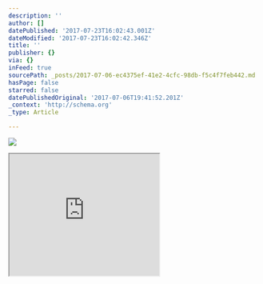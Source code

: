```yaml
---
description: ''
author: []
datePublished: '2017-07-23T16:02:43.001Z'
dateModified: '2017-07-23T16:02:42.346Z'
title: ''
publisher: {}
via: {}
inFeed: true
sourcePath: _posts/2017-07-06-ec4375ef-41e2-4cfc-98db-f5c4f7feb442.md
hasPage: false
starred: false
datePublishedOriginal: '2017-07-06T19:41:52.201Z'
_context: 'http://schema.org'
_type: Article

---
```

![](https://the-grid-user-content.s3-us-west-2.amazonaws.com/78a76ac4-c011-4aaa-af75-f33269174ac2.png)

<iframe src="https://the-grid.github.io/ed-userhtml/?g=eJzF0L2uwjAMBeCdp8iWrWFhgZYRXoD9ygluajWtK8eXircn_FUszGyRrHPOp9RgOsG2sZ3qlLfO6UyqKFXgwUWhs0LqW5b_wZqs14SNnTiTEo9bI5hA6YI7axQkojb2zycYe7uvaYjGs5xRGru2pkOKXblvyjtLeO6VuXmeK-8J_GMwcyBIg6OQkAXelmmMpdHBfrWqP70l_yZWNLbsfmBcAN-Q-dXQQkDP3D9KjiV1KqnD_Wd_wV40C_sGIq21Yg" height="244" style=""></iframe>